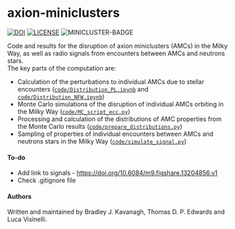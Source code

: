 # axion-miniclusters

[![DOI](https://zenodo.org/badge/DOI/10.5281/zenodo.4006128.svg)](https://doi.org/10.5281/zenodo.4006128) [![LICENSE](https://img.shields.io/github/license/bradkav/axion-miniclusters)](https://github.com/bradkav/axion-miniclusters/blob/master/LICENSE) ![MINICLUSTER-BADGE](https://img.shields.io/badge/miniclusters-perturbed-blueviolet)

Code and results for the disruption of axion miniclusters (AMCs) in the Milky Way, as well as radio signals from encounters between AMCs and neutrons stars.  
The key parts of the computation are:
* Calculation of the perturbations to individual AMCs due to stellar encounters ([`code/Distribution_PL.ipynb`](code/Distribution_PL.ipynb) and [`code/Distribution_NFW.ipynb`](code/Distribution_NFW.ipynb)) 
* Monte Carlo simulations of the disruption of individual AMCs orbiting in the Milky Way ([`code/MC_script_ecc.py`](code/MC_script_ecc.py))  
* Processing and calculation of the distributions of AMC properties from the Monte Carlo results ([`code/prepare_distributions.py`](code/prepare_distributions.py))  
* Sampling of properties of individual encounters between AMCs and neutrons stars in the Milky Way ([`code/simulate_signal.py`](code/simulate_signal.py))

#### To-do

* Add link to signals - https://doi.org/10.6084/m9.figshare.13204856.v1  
* Check .gitignore file


#### Authors

Written and maintained by Bradley J. Kavanagh, Thomas D. P. Edwards and Luca Visinelli.
